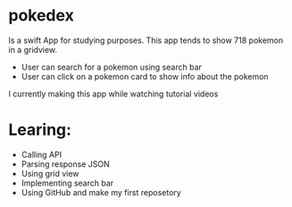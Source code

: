 # pokedex
Is a swift App for studying purposes. This app tends to show 718 pokemon in a gridview.
  * User can search for a pokemon using search bar 
  * User can click on a pokemon card to show info about the pokemon 

I currently making this app while watching tutorial videos

# Learing:
  * Calling API 
  * Parsing response JSON
  * Using grid view
  * Implementing search bar 
  * Using GitHub and make my first reposetory 
